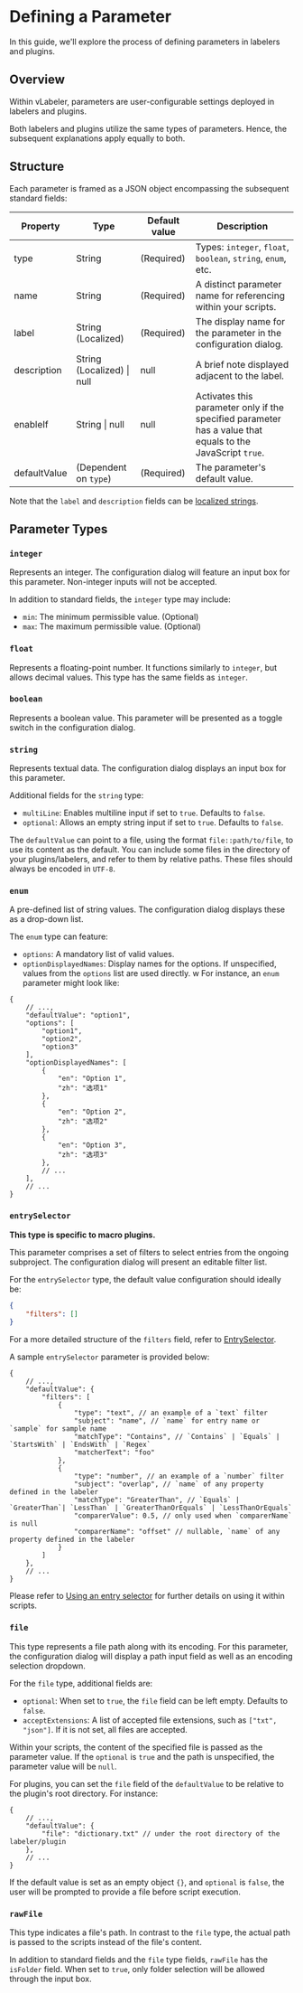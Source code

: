 # Defining a Parameter

In this guide, we'll explore the process of defining parameters in labelers and plugins.

## Overview

Within vLabeler, parameters are user-configurable settings deployed in labelers and plugins.

Both labelers and plugins utilize the same types of parameters. Hence, the subsequent explanations apply equally to
both.

## Structure

Each parameter is framed as a JSON object encompassing the subsequent standard fields:

| Property     | Type                           | Default value | Description                                                                                                |
|--------------|--------------------------------|---------------|------------------------------------------------------------------------------------------------------------|
| type         | String                         | (Required)    | Types: `integer`, `float`, `boolean`, `string`, `enum`, etc.                                               |
| name         | String                         | (Required)    | A distinct parameter name for referencing within your scripts.                                             |
| label        | String (Localized)             | (Required)    | The display name for the parameter in the configuration dialog.                                            |
| description  | String (Localized) &#124; null | null          | A brief note displayed adjacent to the label.                                                              |
| enableIf     | String &#124; null             | null          | Activates this parameter only if the specified parameter has a value that equals to the JavaScript `true`. |
| defaultValue | (Dependent on `type`)          | (Required)    | The parameter's default value.                                                                             |

Note that the `label` and `description` fields can be [localized strings](localized-string.md).

## Parameter Types

### `integer`

Represents an integer. The configuration dialog will feature an input box for this parameter. Non-integer inputs will
not be accepted.

In addition to standard fields, the `integer` type may include:

- `min`: The minimum permissible value. (Optional)
- `max`: The maximum permissible value. (Optional)

### `float`

Represents a floating-point number. It functions similarly to `integer`, but allows decimal values. This type
has the same fields as `integer`.

### `boolean`

Represents a boolean value. This parameter will be presented as a toggle switch in the configuration dialog.

### `string`

Represents textual data. The configuration dialog displays an input box for this parameter.

Additional fields for the `string` type:

- `multiLine`: Enables multiline input if set to `true`. Defaults to `false`.
- `optional`: Allows an empty string input if set to `true`. Defaults to `false`.

The `defaultValue` can point to a file, using the format `file::path/to/file`, to use its
content as the default. You can include some files in the directory of your plugins/labelers, and refer to them by
relative paths. These files should always be encoded in `UTF-8`.

### `enum`

A pre-defined list of string values. The configuration dialog displays these as a drop-down list.

The `enum` type can feature:

- `options`: A mandatory list of valid values.
- `optionDisplayedNames`: Display names for the options. If unspecified, values from the `options` list are used
  directly.
w
For instance, an `enum` parameter might look like:

```json5
{
    // ...,
    "defaultValue": "option1",
    "options": [
        "option1",
        "option2",
        "option3"
    ],
    "optionDisplayedNames": [
        {
            "en": "Option 1",
            "zh": "选项1"
        },
        {
            "en": "Option 2",
            "zh": "选项2"
        },
        {
            "en": "Option 3",
            "zh": "选项3"
        },
        // ...
    ],
    // ...
}
```

### `entrySelector`

**This type is specific to macro plugins.**

This parameter comprises a set of filters to select entries from the ongoing subproject. The configuration dialog will
present an editable filter list.

For the `entrySelector` type, the default value configuration should ideally be:

```json
{
    "filters": []
}
```

For a more detailed structure of the `filters` field, refer
to [EntrySelector](../src/jvmMain/kotlin/com/sdercolin/vlabeler/model/EntrySelector.kt).

A sample `entrySelector` parameter is provided below:

```json5
{
    // ...,
    "defaultValue": {
        "filters": [
            {
                "type": "text", // an example of a `text` filter
                "subject": "name", // `name` for entry name or `sample` for sample name
                "matchType": "Contains", // `Contains` | `Equals` | `StartsWith` | `EndsWith` | `Regex`
                "matcherText": "foo"
            },
            {
                "type": "number", // an example of a `number` filter
                "subject": "overlap", // `name` of any property defined in the labeler
                "matchType": "GreaterThan", // `Equals` | `GreaterThan`| `LessThan` | `GreaterThanOrEquals` | `LessThanOrEquals`
                "comparerValue": 0.5, // only used when `comparerName` is null
                "comparerName": "offset" // nullable, `name` of any property defined in the labeler
            }
        ]
    },
    // ...
}
```

Please refer to [Using an entry selector](plugin-development.md#use-an-entry-selector) for further details on
using it within scripts.

### `file`

This type represents a file path along with its encoding. For this parameter, the configuration dialog will display a
path input field as well as an encoding selection dropdown.

For the `file` type, additional fields are:

- `optional`: When set to `true`, the `file` field can be left empty. Defaults to `false`.
- `acceptExtensions`: A list of accepted file extensions, such as `["txt", "json"]`. If it is not set, all files are
  accepted.

Within your scripts, the content of the specified file is passed as the parameter value. If the `optional` is `true` and
the path is unspecified, the parameter value will be `null`.

For plugins, you can set the `file` field of the `defaultValue` to be relative to the plugin's root directory. For
instance:

```json5
{
    // ...,
    "defaultValue": {
        "file": "dictionary.txt" // under the root directory of the labeler/plugin
    },
    // ...
}
```

If the default value is set as an empty object `{}`, and `optional` is `false`, the user will be prompted to provide a
file before script execution.

### `rawFile`

This type indicates a file's path. In contrast to the `file` type, the actual path is passed to the scripts instead of
the file's content.

In addition to standard fields and the `file` type fields, `rawFile` has the `isFolder` field. When set to `true`,
only folder selection will be allowed through the input box.
